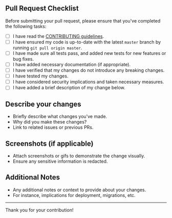 ## Pull Request Checklist

Before submitting your pull request, please ensure that you've completed the following tasks:

- [ ] I have read the [CONTRIBUTING guidelines](./CONTRIBUTING.md).
- [ ] I have ensured my code is up-to-date with the latest `master` branch by running `git pull origin master`.
- [ ] I have made sure all tests pass, and added new tests for new features or bug fixes.
- [ ] I have added necessary documentation (if appropriate).
- [ ] I have verified that my changes do not introduce any breaking changes.
- [ ] I have tested my changes.
- [ ] I have considered security implications and taken necessary measures.
- [ ] I have added a brief description of my change below.

## Describe your changes

- Briefly describe what changes you've made.
- Why did you make these changes?
- Link to related issues or previous PRs.

## Screenshots (if applicable)

- Attach screenshots or gifs to demonstrate the change visually.
- Ensure any sensitive information is redacted.

## Additional Notes

- Any additional notes or context to provide about your changes.
- For instance, implications for deployment, migrations, etc.

---

Thank you for your contribution!
